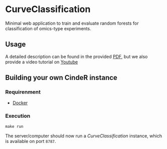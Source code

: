 # CurveClassification

Minimal web application to train and evaluate random forests for classification of omics-type experiments.

## Usage

A detailed description can be found in the provided [PDF](https://github.com/kusterlab/cindeR/raw/master/manual/curveClassification_manual.pdf), but we also provide a video tutorial on [Youtube](https://youtu.be/TzBBvuAYtkg)

## Building your own CindeR instance

### Requirenment
- [Docker](https://www.docker.com/)

### Execution
```
make run
```
The server/computer should now run a *CurveClassification* instance, which is available on port `8787`.

